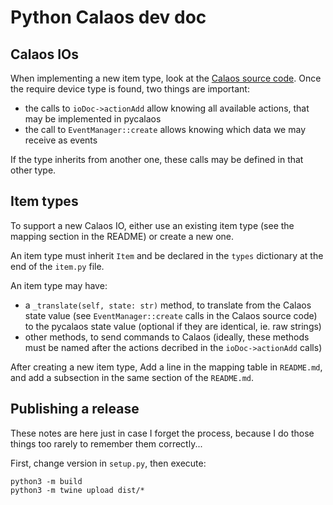 # Python Calaos dev doc

## Calaos IOs

When implementing a new item type, look at the
[Calaos source code](https://github.com/calaos/calaos_base/blob/master/src/bin/calaos_server/IO/).
Once the require device type is found, two things are important:

- the calls to `ioDoc->actionAdd` allow knowing all available actions, that
  may be implemented in pycalaos
- the call to `EventManager::create` allows knowing which data we may receive
  as events

If the type inherits from another one, these calls may be defined in that other
type.

## Item types

To support a new Calaos IO, either use an existing item type (see the mapping
section in the README) or create a new one.

An item type must inherit `Item` and be declared in the `types` dictionary at
the end of the `item.py` file.

An item type may have:

- a `_translate(self, state: str)` method, to translate from the Calaos state
  value (see `EventManager::create` calls in the Calaos source code) to the
  pycalaos state value (optional if they are identical, ie. raw strings)
- other methods, to send commands to Calaos (ideally, these methods must be
  named after the actions decribed in the `ioDoc->actionAdd` calls)

After creating a new item type, Add a line in the mapping table in `README.md`,
and add a subsection in the same section of the `README.md`.

## Publishing a release

These notes are here just in case I forget the process, because I do those
things too rarely to remember them correctly...

First, change version in `setup.py`, then execute:

```plain
python3 -m build
python3 -m twine upload dist/*
```
